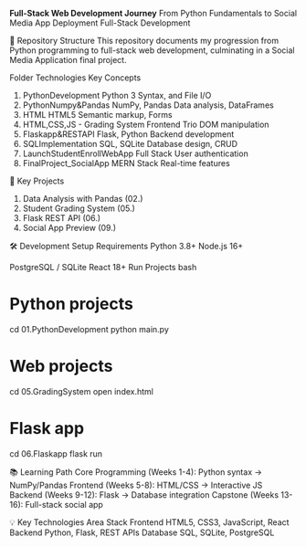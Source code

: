 **Full-Stack Web Development Journey**
From Python Fundamentals to Social Media App Deployment
Full-Stack Development

📂 Repository Structure
This repository documents my progression from Python programming to full-stack web development, culminating in a Social Media Application final project.

Folder	Technologies	Key Concepts
01. PythonDevelopment	Python 3	Syntax, and File I/O
02. PythonNumpy&Pandas	NumPy, Pandas	Data analysis, DataFrames
03. HTML	HTML5	Semantic markup, Forms
05. HTML,CSS,JS - Grading System	Frontend Trio	DOM manipulation
06. Flaskapp&RESTAPI	Flask, Python	Backend development
07. SQLImplementation	SQL, SQLite	Database design, CRUD
08. LaunchStudentEnrollWebApp	Full Stack	User authentication
09. FinalProject_SocialApp	MERN Stack	Real-time features

🚀 Key Projects
1. Data Analysis with Pandas (02.)
2. Student Grading System (05.)
3. Flask REST API (06.)
4. Social App Preview (09.)

🛠 Development Setup
Requirements
Python 3.8+
Node.js 16+

PostgreSQL / SQLite
React 18+
Run Projects
bash

# Python projects
cd 01.PythonDevelopment
python main.py

# Web projects
cd 05.GradingSystem
open index.html

# Flask app
cd 06.Flaskapp
flask run

📚 Learning Path
Core Programming (Weeks 1-4):
Python syntax → NumPy/Pandas
Frontend (Weeks 5-8):
HTML/CSS → Interactive JS
Backend (Weeks 9-12):
Flask → Database integration
Capstone (Weeks 13-16):
Full-stack social app

💡 Key Technologies
Area	Stack
Frontend	HTML5, CSS3, JavaScript, React
Backend	Python, Flask, REST APIs
Database	SQL, SQLite, PostgreSQL
